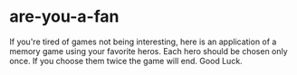 # are-you-a-fan

If you're tired of games not being interesting, here is an application of a memory game using your favorite heros. Each hero should be chosen only once. If you choose them twice the game will end. Good Luck.
